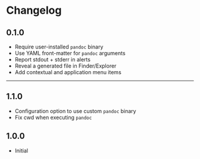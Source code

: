 # Changelog

## 0.1.0
* Require user-installed `pandoc` binary
* Use YAML front-matter for `pandoc` arguments
* Report stdout + stderr in alerts
* Reveal a generated file in Finder/Explorer
* Add contextual and application menu items

---

## 1.1.0
* Configuration option to use custom `pandoc` binary
* Fix cwd when executing `pandoc`

## 1.0.0
* Initial
